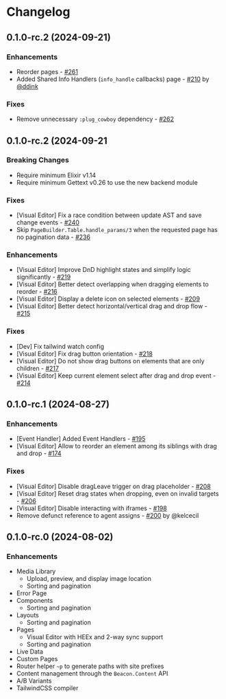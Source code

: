 # Changelog

## 0.1.0-rc.2 (2024-09-21)

### Enhancements
  * Reorder pages - [#261](https://github.com/BeaconCMS/beacon_live_admin/pull/261)
  * Added Shared Info Handlers (`info_handle` callbacks) page - [#210](https://github.com/BeaconCMS/beacon_live_admin/pull/210) by [@ddink](https://github.com/ddink)

### Fixes
  * Remove unnecessary `:plug_cowboy` dependency - [#262](https://github.com/BeaconCMS/beacon_live_admin/pull/262)

## 0.1.0-rc.2 (2024-09-21

### Breaking Changes
  * Require minimum Elixir v1.14
  * Require minimum Gettext v0.26 to use the new backend module

### Fixes
  - [Visual Editor] Fix a race condition between update AST and save change events - [#240](https://github.com/BeaconCMS/beacon_live_admin/pull/240)
  - Skip `PageBuilder.Table.handle_params/3` when the requested page has no pagination data - [#236](https://github.com/BeaconCMS/beacon_live_admin/pull/236)

### Enhancements
- [Visual Editor] Improve DnD highlight states and simplify logic significantly - [#219](https://github.com/BeaconCMS/beacon_live_admin/pull/219)
- [Visual Editor] Better detect overlapping when dragging elements to reorder - [#216](https://github.com/BeaconCMS/beacon_live_admin/pull/216)
- [Visual Editor] Display a delete icon on selected elements - [#209](https://github.com/BeaconCMS/beacon_live_admin/pull/209)
- [Visual Editor] Better detect horizontal/vertical drag and drop flow - [#215](https://github.com/BeaconCMS/beacon_live_admin/pull/215)

### Fixes
- [Dev] Fix tailwind watch config
- [Visual Editor] Fix drag button orientation - [#218](https://github.com/BeaconCMS/beacon_live_admin/pull/218)
- [Visual Editor] Do not show drag buttons on elements that are only children - [#217](https://github.com/BeaconCMS/beacon_live_admin/pull/217)
- [Visual Editor] Keep current element select after drag and drop event - [#214](https://github.com/BeaconCMS/beacon_live_admin/pull/214)

## 0.1.0-rc.1 (2024-08-27)

### Enhancements
- [Event Handler] Added Event Handlers - [#195](https://github.com/BeaconCMS/beacon_live_admin/pull/195)
- [Visual Editor] Allow to reorder an element among its siblings with drag and drop - [#174](https://github.com/BeaconCMS/beacon_live_admin/pull/174)

### Fixes
- [Visual Editor] Disable dragLeave trigger on drag placeholder - [#208](https://github.com/BeaconCMS/beacon_live_admin/pull/208)
- [Visual Editor] Reset drag states when dropping, even on invalid targets - [#206](https://github.com/BeaconCMS/beacon_live_admin/pull/206)
- [Visual Editor] Disable interacting with iframes - [#198](https://github.com/BeaconCMS/beacon_live_admin/pull/198)
- Remove defunct reference to agent assigns - [#200](https://github.com/BeaconCMS/beacon_live_admin/pull/200) by @kelcecil

## 0.1.0-rc.0 (2024-08-02)

### Enhancements
- Media Library
  - Upload, preview, and display image location
  - Sorting and pagination
- Error Page
- Components
  - Sorting and pagination
- Layouts
  - Sorting and pagination
- Pages
  - Visual Editor with HEEx and 2-way sync support
  - Sorting and pagination
- Live Data
- Custom Pages
- Router helper `~p` to generate paths with site prefixes
- Content management through the `Beacon.Content` API
- A/B Variants
- TailwindCSS compiler
